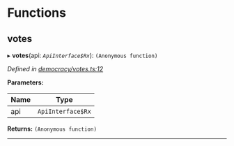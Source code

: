 

# Functions

<a id="votes"></a>

##  votes

▸ **votes**(api: *`ApiInterface$Rx`*): `(Anonymous function)`

*Defined in [democracy/votes.ts:12](https://github.com/polkadot-js/api/blob/25c18bb/packages/api-derive/src/democracy/votes.ts#L12)*

**Parameters:**

| Name | Type |
| ------ | ------ |
| api | `ApiInterface$Rx` |

**Returns:** `(Anonymous function)`

___

